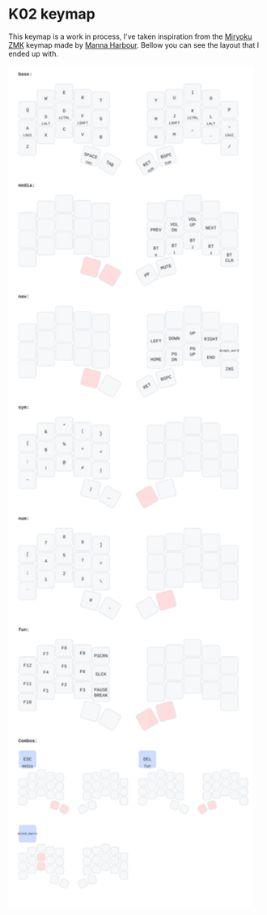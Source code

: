 # K02 keymap

This keymap is a work in process, I've taken inspiration from the [Miryoku ZMK](https://github.com/manna-harbour/miryoku_zmk) keymap made by [Manna Harbour](https://github.com/manna-harbour). Bellow you can see the layout that I ended up with.

<a href="https://caksoylar.github.io/keymap-drawer?keymap_yaml=H4sIAAAAAAAC_71VXXPSQBR9769Yp9r4AZYkrW3jOGMSNkAJISahrVbEQNJpB2gwgA6D8be73HsLFjOd6EPzcM7uyd27u2e_RuEimc80tvw2HvaG8aKfhGmksas4TW-mvTSZhbM4ynZG4SJOp9oOY_1wGq-4zD4AngNyQA8wAPwI2AFsALYBXcCl6FIvsWuN2bVOI1trPmq6HWy0Kmpm4Nkb0ULRr1sUWQOsrwNOtwNWYjMvlZ3TpyS-reF9ArwANAHPAA1AB7AFKJUk4NeA-5vJubrJIett-B2TBrqx_u3xAH5OF-PNQAzfNbHJHNRxHN2E6L8kPRK5HsepnrVtVnXWxQ6upcMvgn_MCDPD2UoVKftLk3M0JUdTSTMCZtoe_V5MYo1dx6MoyxdcHHarE6x2rViKR7bT5hb6VW2fo5lkpNeo1cnJvUE4mfZ-JGlUOG293cJT6NbuFkmUKDV3qngSHT_fFEoi9iAaKradKIitSOYsqa894pfIz7GWFfdAQ36KtWdY-wL4qnCSX8RPiN8T7xL_LDyeF4C9B0wRB488uKSWR8THxCfE3cK9vsXKAYmHW4nfFbfzK7FMrBCryJ8LJ6oQl7cO6j1Lrua36IUlK8hHSMdIJ7jtfNNzinZsyTLyAdIh0hsg3zabxRNViJFogCoOSe_4nBke15v_d2gfvlYGybifiOexzCYau1QrJabKXRE21OC64j7e4XB5r5qPRNTqIe3etVBEC_WPFlWOr5IwPC9eFvGKQvHishjEUW8cDtJEuhf8G5lfL6LdBwAA" float="center">
<img src="/other/img/my_keymap.svg" width="96%" />
</a>
